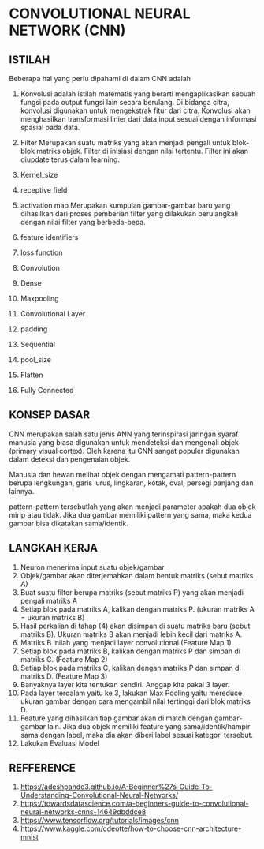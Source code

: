 # CONVOLUTIONAL NEURAL NETWORK (CNN)


## ISTILAH
Beberapa hal yang perlu dipahami di dalam CNN adalah
1. Konvolusi
adalah istilah matematis yang berarti mengaplikasikan sebuah fungsi pada output fungsi lain secara berulang. Di bidanga citra, konvolusi digunakan untuk mengekstrak fitur dari citra. Konvolusi akan menghasilkan transformasi linier dari data input sesuai dengan informasi spasial pada data.

2. Filter
Merupakan suatu matriks yang akan menjadi pengali untuk blok-blok matriks objek. Filter di inisiasi dengan nilai tertentu. Filter ini akan diupdate terus dalam learning.
3. Kernel_size

4. receptive field
5. activation map
Merupakan kumpulan gambar-gambar baru yang dihasilkan dari proses pemberian filter yang dilakukan berulangkali dengan nilai filter yang berbeda-beda.

6. feature identifiers
7. loss function
8. Convolution
9. Dense
10. Maxpooling
11. Convolutional Layer
12. padding
13. Sequential
14. pool_size
15. Flatten
16. Fully Connected


## KONSEP DASAR
CNN merupakan salah satu jenis ANN yang terinspirasi jaringan syaraf manusia yang biasa digunakan untuk mendeteksi dan mengenali objek (primary visual cortex). Oleh karena itu CNN sangat populer digunakan dalam deteksi dan pengenalan objek.

Manusia dan hewan melihat objek dengan mengamati pattern-pattern berupa lengkungan, garis lurus, lingkaran, kotak, oval, persegi panjang dan lainnya.

pattern-pattern tersebutlah yang akan menjadi parameter apakah dua objek mirip atau tidak. Jika dua gambar memiliki pattern yang sama, maka kedua gambar bisa dikatakan sama/identik.

## LANGKAH KERJA
1. Neuron menerima input suatu objek/gambar
2. Objek/gambar akan diterjemahkan dalam bentuk matriks (sebut matriks A)
3. Buat suatu filter berupa matriks (sebut matriks P) yang akan menjadi pengali matriks A
4. Setiap blok pada matriks A, kalikan dengan matriks P. (ukuran matriks A = ukuran matriks B)
5. Hasil perkalian di tahap (4) akan disimpan di suatu matriks baru (sebut matriks B). Ukuran matriks B akan menjadi lebih kecil dari matriks A. 
6. Matriks B inilah yang menjadi layer convolutional (Feature Map 1).
7. Setiap blok pada matriks B, kalikan dengan matriks P dan simpan di matriks C. (Feature Map 2)
8. Setiap blok pada matriks C, kalikan dengan matriks P dan simpan di matriks D. (Feature Map 3)
9. Banyaknya layer kita tentukan sendiri. Anggap kita pakai 3 layer.
10. Pada layer terdalam yaitu ke 3, lakukan Max Pooling yaitu mereduce ukuran gambar dengan cara mengambil nilai tertinggi dari blok matriks D.
11. Feature yang dihasilkan tiap gambar akan di match dengan gambar-gambar lain. Jika dua objek memiliki feature yang sama/identik/hampir sama dengan label, maka dia akan diberi label sesuai kategori tersebut.
12. Lakukan Evaluasi Model 


## REFFERENCE
1. https://adeshpande3.github.io/A-Beginner%27s-Guide-To-Understanding-Convolutional-Neural-Networks/
2. https://towardsdatascience.com/a-beginners-guide-to-convolutional-neural-networks-cnns-14649dbddce8
3. https://www.tensorflow.org/tutorials/images/cnn
4. https://www.kaggle.com/cdeotte/how-to-choose-cnn-architecture-mnist
